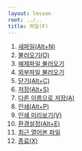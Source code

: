 ```yaml
---
layout: lesson
root: ../..
title: 파일(F)
---
```


<div class="toc" markdown="1">

1.  [새파일(Alt+N)]()
2.  [불러오기(O)]()
3.  [예제파일 불러오기]()
4.  [외부파일 불러오기]()
5.  [닫기(Alt+C)]()
6.  [저장(Alt+S)]()
7.  [다른 이름으로 저장(A)]()
8.  [인쇄(Alt+P)]()
9.  [인쇄 미리보기(V)]()
10. [환경설정(Alt+E)]()
11. [최근 열어본 파일]()
12. [종료(X)]()

</div>

<div name="02-"></div>

</div>

<div name="02-"></div>

</div>

<div name="02-"></div>

</div>

<div name="02-"></div>

</div>

<div name="02-"></div>

</div>

<div name="02-"></div>

</div>

<div name="02-"></div>

</div>

<div name="02-"></div>

</div>

<div name="02-"></div>

</div>

<div name="02-"></div>

</div>

